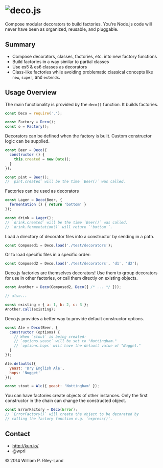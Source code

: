 ![deco.js](https://raw.githubusercontent.com/wprl/deco/master/deco.jpeg "deco.js")
=======
Compose modular decorators to build factories.  You're Node.js code will never have been as organized, reusable, and pluggable.

Summary
-------

 * Compose decorators, classes, factories, etc. into new factory functions
 * Build factories in a way similar to partial classes
 * Use es5 & es6 classes as decorators
 * Class-like factories while avoiding problematic classical concepts like `new`, `super`, and `extends`.

Usage Overview
--------------

The main functionality is provided by the `deco()` function.  It builds factories.

```javascript
const Deco = require('.');

const Factory = Deco();
const o = Factory();
```

Decorators can be defined when the factory is built.  Custom constructor logic can be supplied.

```javascript
const Beer = Deco({
  constructor () {
    this.created = new Date();
  }
});

const pint = Beer();
// `pint.created` will be the time `Beer()` was called.
```

Factories can be used as decorators

```javascript
const Lager = Deco(Beer, {
  fermentation () { return 'bottom' }
});

const drink = Lager();
// `drink.created` will be the time `Beer()` was called.
// `drink.fermentation()` will return `'bottom'`.
```

Load a directory of decorator files into a constructor by sending in a path.

```javascript
const Composed1 = Deco.load('./test/decorators');
```

Or to load specific files in a specific order:

```javascript
const Composed2 = Deco.load('./test/decorators', 'd1', 'd2');
```

Deco.js factories are themselves decorators!  Use them to group decorators for use in other factories, or call them directly on existing objects.

```javascript
const Another = Deco(Composed2, Deco({ /* ... */ }));

// also...

const existing = { a: 1, b: 2, c: 3 };
Another.call(existing);
```

Deco.js provides a better way to provide default constructor options.

```javascript
const Ale = Deco(Beer, {
  constructor (options) {
    // When `stout` is being created:
    // `options.yeast` will be set to "Nottingham."
    // `options.hops` will have the default value of "Nugget."
  }
});

Ale.defaults({
  yeast: 'Dry English Ale',
  hops: 'Nugget'
});

const stout = Ale({ yeast: 'Nottingham' });
```

You can have factories create objects of other instances.  Only the first constructor in the chain can change the constructed object.
```javascript
const ErrorFactory = Deco(Error);
// `ErrorFactory()` will create the object to be decorated by
// calling the factory function e.g. `express()`.
```

Contact
-------

 * http://kun.io/
 * @wprl

&copy; 2014 William P. Riley-Land

